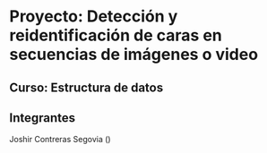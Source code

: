 # Proyecto: Detección y reidentificación de caras en secuencias de imágenes o video
## Curso: Estructura de datos
## Integrantes
Joshir Contreras Segovia () 
